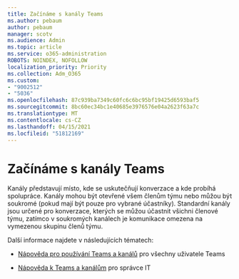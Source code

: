 ```yaml
---
title: Začínáme s kanály Teams
ms.author: pebaum
author: pebaum
manager: scotv
ms.audience: Admin
ms.topic: article
ms.service: o365-administration
ROBOTS: NOINDEX, NOFOLLOW
localization_priority: Priority
ms.collection: Adm_O365
ms.custom:
- "9002512"
- "5036"
ms.openlocfilehash: 87c939ba7349c60fc6c6bc95bf19425d6593baf5
ms.sourcegitcommit: 8bc60ec34bc1e40685e3976576e04a2623f63a7c
ms.translationtype: MT
ms.contentlocale: cs-CZ
ms.lasthandoff: 04/15/2021
ms.locfileid: "51812169"
---
```

# <a name="get-started-with-teams-channels"></a>Začínáme s kanály Teams

Kanály představují místo, kde se uskutečňují konverzace a kde probíhá spolupráce. Kanály mohou být otevřené všem členům týmu nebo můžou být soukromé (pokud mají být pouze pro vybrané účastníky). Standardní kanály jsou určené pro konverzace, kterých se můžou účastnit všichni členové týmu, zatímco v soukromých kanálech je komunikace omezena na vymezenou skupinu členů týmu.

Další informace najdete v následujících tématech:

- [Nápověda pro používání Teams a kanálů](https://support.office.com/article/teams-and-channels-df38ae23-8f85-46d3-b071-cb11b9de5499) pro všechny uživatele Teams

- [Nápověda k Teams a kanálům](https://docs.microsoft.com/microsoftteams/teams-channels-overview) pro správce IT 
